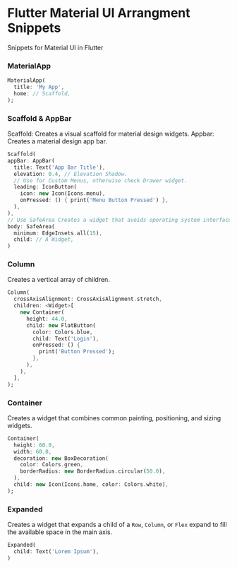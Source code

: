 # Flutter Material UI Arrangment Snippets
Snippets for Material UI in Flutter

### MaterialApp
```dart
MaterialApp(
  title: 'My App',
  home: // Scaffold,
);
```

### Scaffold & AppBar
Scaffold: Creates a visual scaffold for material design widgets.
Appbar: Creates a material design app bar.

```dart
Scaffold(
appBar: AppBar(
  title: Text('App Bar Title'),
  elevation: 0.4, // Elevation Shadow.
  // Use for Custom Menus, otherwise check Drawer widget.
  leading: IconButton(
    icon: new Icon(Icons.menu),
    onPressed: () { print('Menu Button Pressed') },
  ),
),
// Use SafeArea Creates a widget that avoids operating system interfaces. 
body: SafeArea(
  minimum: EdgeInsets.all(15),
  child: // A Widget,
)
```

### Column
Creates a vertical array of children.

```dart
Column(
  crossAxisAlignment: CrossAxisAlignment.stretch,
  children: <Widget>[
    new Container(
      height: 44.0,
      child: new FlatButton(
        color: Colors.blue,
        child: Text('Login'),
        onPressed: () {
          print('Button Pressed');
        },
      ),
    ),
  ],
);
```

### Container
Creates a widget that combines common painting, positioning, and sizing widgets.

```dart
Container(
  height: 60.0,
  width: 60.0,
  decoration: new BoxDecoration(
    color: Colors.green,
    borderRadius: new BorderRadius.circular(50.0),
  ),
  child: new Icon(Icons.home, color: Colors.white),
);
```

### Expanded
Creates a widget that expands a child of a `Row`, `Column`, or `Flex` expand to fill the available space in the main axis.

```dart
Expanded(
  child: Text('Lorem Ipsum'),
)
```
